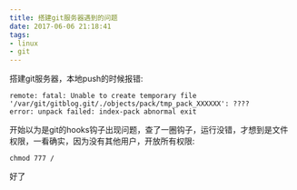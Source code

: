 ```yaml
---
title: 搭建git服务器遇到的问题
date: 2017-06-06 21:18:41
tags:
- linux
- git
---
```

搭建git服务器，本地push的时候报错:

```shell
remote: fatal: Unable to create temporary file '/var/git/gitblog.git/./objects/pack/tmp_pack_XXXXXX': ????
error: unpack failed: index-pack abnormal exit
```
开始以为是git的hooks钩子出现问题，查了一圈钩子，运行没错，才想到是文件权限，一看确实，因为没有其他用户，开放所有权限:

```
chmod 777 /
```
好了

